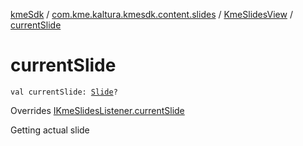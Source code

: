 [kmeSdk](../../index.md) / [com.kme.kaltura.kmesdk.content.slides](../index.md) / [KmeSlidesView](index.md) / [currentSlide](./current-slide.md)

# currentSlide

`val currentSlide: `[`Slide`](../../com.kme.kaltura.kmesdk.ws.message.module/-kme-active-content-module-message/-active-content-payload/-slide/index.md)`?`

Overrides [IKmeSlidesListener.currentSlide](../-i-kme-slides-listener/current-slide.md)

Getting actual slide

